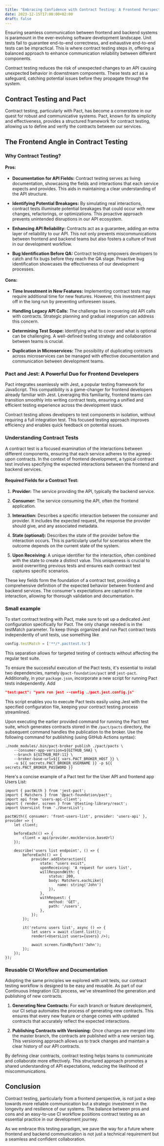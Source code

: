 ```yaml
---
title: "Embracing Confidence with Contract Testing: A Frontend Perspective"
date: 2023-12-15T17:00:00+02:00
draft: false
---
```


Ensuring seamless communication between
frontend and backend systems is paramount in the ever-evolving software development landscape. Unit tests fail to guarantee 
end-to-end correctness, and exhaustive end-to-end tests can be impractical. This is where contract testing steps in, offering a
balanced approach to enhance communication reliability between different components.

Contract testing reduces the risk of unexpected changes to an API causing unexpected behavior in downstream components.
These tests act as a safeguard, catching potential issues before they propagate through the system.

## Contract Testing and Pact

Contract testing, particularly with Pact, has become a cornerstone in our quest for robust and communicative systems.
Pact, known for its simplicity and effectiveness, provides a structured framework for contract testing, allowing us to
define and verify the contracts between our services.

## The Frontend Angle in Contract Testing

### Why Contract Testing?

#### Pros:


- **Documentation for API Fields:**
  Contract testing serves as living documentation, showcasing the fields and interactions that each service expects and provides. 
This aids in maintaining a clear understanding of the API structure.

- **Identifying Potential Breakages:**
  By simulating real interactions, contract tests illuminate potential breakages that could occur with new changes, 
refactorings, or optimizations. This proactive approach prevents unintended disruptions in our API ecosystem.

- **Enhancing API Reliability:**
  Contracts act as a guarantee, adding an extra layer of reliability to our API. This not only prevents miscommunications 
between frontend and backend teams but also fosters a culture of trust in our development workflow.

- **Bug Identification Before QA:**
  Contract testing empowers developers to catch and fix bugs before they reach the QA stage. Proactive bug identification 
showcases the effectiveness of our development processes.

#### Cons:

- **Time Investment in New Features:**
  Implementing contract tests may require additional time for new features. However, this investment pays off in the long
  run by preventing unforeseen issues.

- **Handling Legacy API Calls:**
  The challenge lies in covering old API calls with contracts. Strategic planning and gradual integration can address this concern.

- **Determining Test Scope:**
  Identifying what to cover and what is optional can be challenging. A well-defined testing strategy and collaboration
  between teams is crucial.

- **Duplication in Microservices:**
  The possibility of duplicating contracts across microservices can be managed with effective documentation and
  communication between development teams.

### Pact and Jest: A Powerful Duo for Frontend Developers

Pact integrates seamlessly with Jest, a popular testing framework for JavaScript. This compatibility is a
game-changer for frontend developers already familiar with Jest. Leveraging this familiarity, frontend teams
can transition smoothly into writing contract tests, ensuring a unified and efficient testing experience across the development stack.

Contract testing allows developers to test components in isolation, without requiring a full integration test.
This focused testing approach improves efficiency and enables quick feedback on potential issues.

### Understanding Contract Tests

A contract test is a focused examination of the interactions between different components, ensuring that each service
adheres to the agreed-upon contracts. In the context of frontend development, a typical contract test involves specifying
the expected interactions between the frontend and backend services.

#### Required Fields for a Contract Test:

1. **Provider:**
   The service providing the API, typically the backend service.

2. **Consumer:**
   The service consuming the API, often the frontend application.

3. **Interaction:**
   Describes a specific interaction between the consumer and provider. It includes the expected request, the response
   the provider should give, and any associated metadata.

4. **State (optional):**
   Describes the state of the provider before the interaction occurs. This is particularly useful for scenarios where
   the outcome depends on the current state of the system.

5. **Upon Receiving:**
   A unique identifier for the interaction, often combined with the state to create a distinct value.
   This uniqueness is crucial to avoid overwriting previous tests and ensures each contract test captures specific scenarios.

These key fields form the foundation of a contract test, providing a comprehensive definition of the expected behavior
between frontend and backend services. The consumer's expectations are captured in the interaction, allowing for thorough
validation and documentation.

### Small example
To start contract testing with Pact, make sure to set up a dedicated Jest configuration specifically for Pact. The only
change needed is in the testMatch parameter. To keep things organized and run Pact contract tests independently of
unit tests, use something like
```js
config.testMatch = ['**/*.pacttest.ts']
```
This separation allows for targeted testing of contracts without affecting the regular test suite.

To ensure the successful execution of the Pact tests, it's essential to install two dependencies,
namely `@pact-foundation/pact` and `jest-pact`. Additionally, in your `package.json`, incorporate a new script for
running Pact tests independently. Add 
```json
"test:pact": "yarn run jest --config ./pact.jest.config.js"
```
This script enables you to execute Pact tests easily using Jest with the specified configuration file, keeping your
contract testing process streamlined.

Upon executing the earlier provided command for running the Pact test suite, which generates contracts stored in the
`/pact/pacts` directory, the subsequent command handles the publication to the broker. Use the following command for
publishing (using GitHub Actions syntax):
```shell
./node_modules/.bin/pact-broker publish ./pact/pacts \
    --consumer-app-version=${GITHUB_SHA} \
    --branch ${GITHUB_REF:11} \
    --broker-base-url=${{ vars.PACT_BROKER_HOST }} \
    -u ${{ secrets.PACT_BROKER_USERNAME }} -p ${{ secrets.PACT_BROKER_PASSWORD }}
```

Here's a concise example of a Pact test for the User API and frontend app Users List:
```tsx
import { pactWith } from 'jest-pact';
import { Matchers } from '@pact-foundation/pact';
import api from 'users-api-client';
import { render, screen } from '@testing-library/react';
import UsersList from './UsersList';

pactWith({ consumer: 'front-users-list', provider: 'users-api' }, provider => {
    let client;

    beforeEach(() => {
        client = api(provider.mockService.baseUrl)
    });

    describe('users list endpoint', () => {
        beforeEach(() => {
            provider.addInteraction({
                state: "users exist",
                uponReceiving: 'A request for users list',
                willRespondWith: {
                    status: 200,
                    body: Matchers.eachLike({
                        name: string('John')
                    }),
                },
                withRequest: {
                    method: 'GET',
                    path: '/users',
                },
            });
        });

        it('returns users list', async () => {
            let users = await client.list();
            render(<UsersList users={users} />);
            
            await screen.findByText('John');
        });
    });
});
```

### Reusable CI Workflow and Documentation

Adopting the same principles we explored with unit tests, our contract testing workflow is designed to be easy and reusable. 
As part of our Continuous Integration (CI) process, we've streamlined the generation and publishing of new contracts.

1. **Generating New Contracts:**
   For each branch or feature development, our CI setup automates the process of generating new contracts. 
This ensures that every new feature or change comes with updated contracts that accurately reflect the expected interactions.

2. **Publishing Contracts with Versioning:**
   Once changes are merged into the master branch, the contracts are published with a new version tag. 
This versioning approach allows us to track changes and maintain a clear history of our API contracts.

By defining clear contracts, contract testing helps teams to communicate and collaborate more effectively. 
This structured approach promotes a shared understanding of API expectations, reducing the likelihood of miscommunications.

## Conclusion

Contract testing, particularly from a frontend perspective, is not just a step towards more reliable communication but a
strategic investment in the longevity and resilience of our systems. The balance between pros and cons and an
easy-to-use CI workflow positions contract testing as an essential practice in our development journey.

As we embrace this testing paradigm, we pave the way for a future where frontend and backend communication is not just a
technical requirement but a seamless and confident collaboration.
